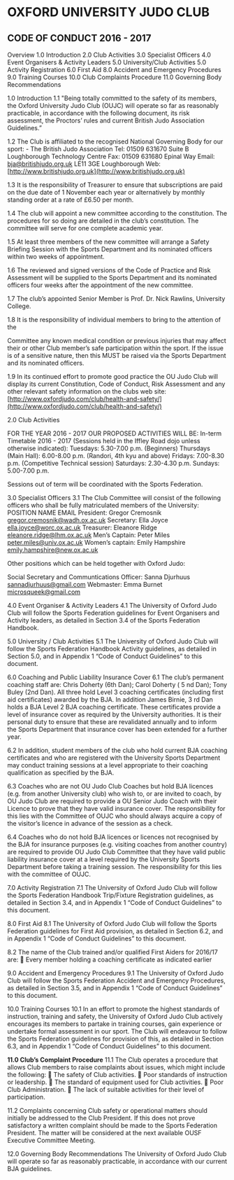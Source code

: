 # OXFORD UNIVERSITY JUDO CLUB

## CODE OF CONDUCT 2016 - 2017

Overview
1.0 Introduction
2.0 Club Activities
3.0 Specialist Officers
4.0 Event Organisers & Activity Leaders
5.0 University/Club Activities
5.0 Activity Registration
6.0 First Aid
8.0 Accident and Emergency Procedures
9.0 Training Courses
10.0 Club Complaints Procedure
11.0 Governing Body Recommendations

1.0 Introduction
1.1 "Being totally committed to the safety of its members, the Oxford University Judo
Club (OUJC) will operate so far as reasonably practicable, in accordance with the
following document, its risk assessment, the Proctors’ rules and current British Judo
Association Guidelines.”

1.2 The Club is affiliated to the recognised National Governing Body for our sport: -
The British Judo Association Tel: 01509 631670
Suite B Loughborough Technology Centre Fax: 01509 631680
Epinal Way Email: bja@britishjudo.org.uk
LE11 3GE Loughborough Web: [http://www.britishjudo.org.uk](http://www.britishjudo.org.uk)

1.3 It is the responsibility of Treasurer to ensure that subscriptions are paid on the
due date of 1 November each year or alternatively by monthly standing order at a
rate of £6.50 per month.

1.4 The club will appoint a new committee according to the constitution. The
procedures for so doing are detailed in the club’s constitution. The committee will
serve for one complete academic year.

1.5 At least three members of the new committee will arrange a Safety Briefing
Session with the Sports Department and its nominated officers within two weeks of
appointment.

1.6 The reviewed and signed versions of the Code of Practice and Risk Assessment
will be supplied to the Sports Department and its nominated officers four weeks after
the appointment of the new committee.

1.7 The club’s appointed Senior Member is Prof. Dr. Nick Rawlins, University
College.

1.8 It is the responsibility of individual members to bring to the attention of the

Committee any known medical condition or previous injuries that may affect their or
other Club member’s safe participation within the sport. If the issue is of a sensitive
nature, then this MUST be raised via the Sports Department and its nominated
officers.

1.9 In its continued effort to promote good practice the OU Judo Club will display its
current Constitution, Code of Conduct, Risk Assessment and any other relevant
safety information on the clubs web site: [http://www.oxfordjudo.com/club/health-and-safety/](http://www.oxfordjudo.com/club/health-and-safety/)

2.0 Club Activities

FOR THE YEAR 2016 - 2017 OUR PROPOSED ACTIVITIES WILL BE:
In-term Timetable 2016 - 2017 (Sessions held in the Iffley Road dojo unless otherwise
indicated):
Tuesdays: 5.30-7.00 p.m. (Beginners)
Thursdays (Main Hall): 6.00-8.00 p.m. (Randori, 4th kyu and above)
Fridays: 7.00-8.30 p.m. (Competitive Technical session)
Saturdays: 2.30-4.30 p.m.
Sundays: 5.00-7.00 p.m.

Sessions out of term will be coordinated with the Sports Federation.

3.0 Specialist Officers
3.1 The Club Committee will consist of the following officers who shall be fully
matriculated members of the University:
POSITION NAME EMAIL
President: Gregor Cremosnik gregor.cremosnik@wadh.ox.ac.uk
Secretary: Ella Joyce ella.joyce@worc.ox.ac.uk
Treasurer: Eleanore Ridge eleanore.ridge@lhm.ox.ac.uk
Men’s Captain: Peter Miles peter.miles@univ.ox.ac.uk
Women’s captain: Emily Hampshire emily.hampshire@new.ox.ac.uk

Other positions which can be held together with Oxford Judo:

Social Secretary and Communtications Officer: Sanna Djurhuus sannadjurhuus@gmail.com
Webmaster: Emma Burnet microsqueek@gmail.com

4.0 Event Organiser & Activity Leaders
4.1 The University of Oxford Judo Club will follow the Sports Federation guidelines
for Event Organisers and Activity leaders, as detailed in Section 3.4 of the Sports
Federation Handbook.

5.0 University / Club Activities
5.1 The University of Oxford Judo Club will follow the Sports Federation Handbook
Activity guidelines, as detailed in Section 5.0, and in Appendix 1 “Code of Conduct
Guidelines” to this document.

6.0 Coaching and Public Liability Insurance Cover
6.1 The club’s permanent coaching staff are:
Chris Doherty (6th Dan); Carol Doherty ( 5 nd Dan); Tony Buley (2nd Dan).
All three hold Level 3 coaching certificates (including first aid certificates) awarded by
the BJA. In addition James Birnie, 3 rd Dan holds a BJA Level 2 BJA coaching
certificate. These certificates provide a level of insurance cover as required by the
University authorities. It is their personal duty to ensure that these are revalidated
annually and to inform the Sports Department that insurance cover has been
extended for a further year.

6.2 In addition, student members of the club who hold current BJA coaching
certificates and who are registered with the University Sports Department may
conduct training sessions at a level appropriate to their coaching qualification as
specified by the BJA.

6.3 Coaches who are not OU Judo Club Coaches but hold BJA licences (e.g. from
another University club) who wish to, or are invited to coach, by OU Judo Club are
required to provide a OU Senior Judo Coach with their Licence to prove that they
have valid insurance cover. The responsibility for this lies with the Committee of
OUJC who should always acquire a copy of the visitor’s licence in advance of the
session as a check.

6.4 Coaches who do not hold BJA licences or licences not recognised by the BJA for
insurance purposes (e.g. visiting coaches from another country) are required to
provide OU Judo Club Committee that they have valid public liability insurance cover
at a level required by the University Sports Department before taking a training
session. The responsibility for this lies with the committee of OUJC.

7.0 Activity Registration
7.1 The University of Oxford Judo Club will follow the Sports Federation Handbook
Trip/Fixture Registration guidelines, as detailed in Section 3.4, and in Appendix 1
“Code of Conduct Guidelines” to this document.

8.0 First Aid
8.1 The University of Oxford Judo Club will follow the Sports Federation guidelines
for First Aid provision, as detailed in Section 6.2, and in Appendix 1 “Code of
Conduct Guidelines” to this document.

8.2 The name of the Club trained and/or qualified First Aiders for 2016/17 are:
 Every member holding a coaching certificate as indicated earlier

9.0 Accident and Emergency Procedures
9.1 The University of Oxford Judo Club will follow the Sports Federation Accident
and Emergency Procedures, as detailed in Section 3.5, and in Appendix 1 “Code of
Conduct Guidelines” to this document.

10.0 Training Courses
10.1 In an effort to promote the highest standards of instruction, training and safety,
the University of Oxford Judo Club actively encourages its members to partake in
training courses, gain experience or undertake formal assessment in our sport. The
Club will endeavour to follow the Sports Federation guidelines for provision of this,
as detailed in Section 6.3, and in Appendix 1 “Code of Conduct Guidelines” to this
document.

**11.0 Club’s Complaint Procedure**
11.1 The Club operates a procedure that allows Club members to raise complaints
about issues, which might include the following:
 The safety of Club activities.
 Poor standards of instruction or leadership.
 The standard of equipment used for Club activities.
 Poor Club Administration.
 The lack of suitable activities for their level of participation.

11.2 Complaints concerning Club safety or operational matters should initially be
addressed to the Club President. If this does not prove satisfactory a written
complaint should be made to the Sports Federation President. The matter will be
considered at the next available OUSF Executive Committee Meeting.

12.0 Governing Body Recommendations
The University of Oxford Judo Club will operate so far as reasonably practicable, in
accordance with our current BJA guidelines.
